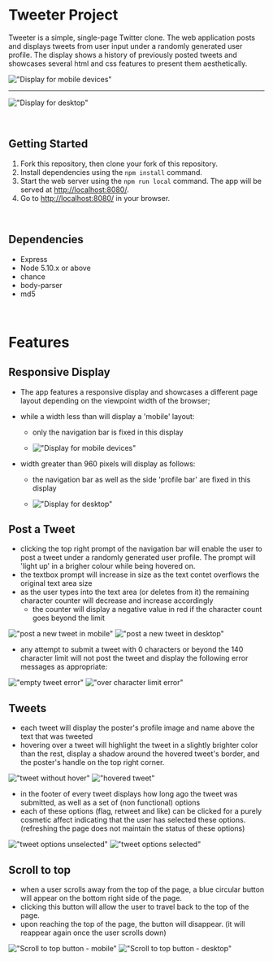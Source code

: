 # Tweeter Project

Tweeter is a simple, single-page Twitter clone.
The web application posts and displays tweets from user input under a randomly generated user profile. The display shows a history of previously posted tweets and showcases several html and css features to present them aesthetically.

!["Display for mobile devices"]()

-----------------------------------------------------------------------------

!["Display for desktop"]()

<br>

## Getting Started

1. Fork this repository, then clone your fork of this repository.
2. Install dependencies using the `npm install` command.
3. Start the web server using the `npm run local` command. The app will be served at <http://localhost:8080/>.
4. Go to <http://localhost:8080/> in your browser.

<br>

## Dependencies

- Express
- Node 5.10.x or above 
- chance
- body-parser
- md5

<br>

# Features

## Responsive Display
-  The app features a responsive display and showcases a different page layout depending on the viewpoint width of the browser;
  
  - while a width less than will display a 'mobile' layout:
    - only the navigation bar is fixed in this display

    - !["Display for mobile devices"]()

  - width greater than 960 pixels will display as follows:
    - the navigation bar as well as the side 'profile bar' are fixed in this display

    - !["Display for desktop"]()

## Post a Tweet
- clicking the top right prompt of the navigation bar will enable the user to post a tweet under a randomly generated user profile. The prompt will 'light up' in a brigher colour while being hovered on.
- the textbox prompt will increase in size as the text contet overflows the original text area size
- as the user types into the text area (or deletes from it) the remaining character counter will decrease and increase accordingly
  - the counter will display a negative value in red if the character count goes beyond the limit

!["post a new tweet in mobile"]()
!["post a new tweet in desktop"]()

- any attempt to submit a tweet with 0 characters or beyond the 140 character limit will not post the tweet and display the following error messages as appropriate:

!["empty tweet error"]()
!["over character limit error"]()

## Tweets
- each tweet will display the poster's profile image and name above the text that was tweeted
- hovering over a tweet will highlight the tweet in a slightly brighter color than the rest, display a shadow around the hovered tweet's border, and the poster's handle on the top right corner.

!["tweet without hover"]()
!["hovered tweet"]()

- in the footer of every tweet displays how long ago the tweet was submitted, as well as a set of (non functional) options
- each of these options (flag, retweet and like) can be clicked for a purely cosmetic affect indicating that the user has selected these options. (refreshing the page does not maintain the status of these options)

!["tweet options unselected"]()
!["tweet options selected"]()

## Scroll to top
- when a user scrolls away from the top of the page, a blue circular button will appear on the bottom right side of the page.
- clicking this button will allow the user to travel back to the top of the page.
- upon reaching the top of the page, the button will disappear. (it will reappear again once the user scrolls down)

!["Scroll to top button - mobile"]()
!["Scroll to top button - desktop"]()